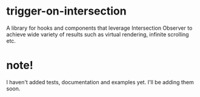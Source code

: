 # trigger-on-intersection

A library for hooks and components that leverage Intersection Observer to achieve wide variety of results such as virtual rendering, infinite scrolling etc.

# note!

I haven't added tests, documentation and examples yet. I'll be adding them soon.

